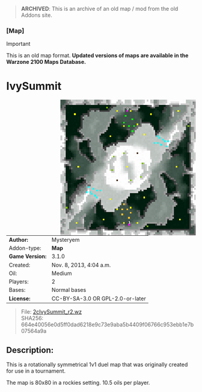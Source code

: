 > **ARCHIVED**: This is an archive of an old map / mod from the old Addons site.

### [Map]

> [!IMPORTANT]
> This is an old map format. **Updated versions of maps are available in the Warzone 2100 Maps Database.**

# IvySummit

<img src="./preview.jpg" align="right" />

| | |
| - | - |
| __Author:__ | Mysteryem |
| Addon-type: | __Map__ |
| __Game Version:__ | 3.1.0 |
| Created: | Nov. 8, 2013, 4:04 a.m. |
| Oil: | Medium |
| Players: | 2 |
| Bases: | Normal bases |
| __License:__ | CC-BY-SA-3.0 OR GPL-2.0-or-later |

> File: [2cIvySummit_r2.wz](https://github.com/Warzone2100/old-addons-site/raw/main/assets/241/2cIvySummit_r2.wz)  
> SHA256: 664e40056e0d5ff0dad6218e9c73e9aba5b4409f06766c953ebb1e7b07564a9a

## Description:

This is a rotationally symmetrical 1v1 duel map that was originally created for use in a tournament.

The map is 80x80 in a rockies setting. 10.5 oils per player.

